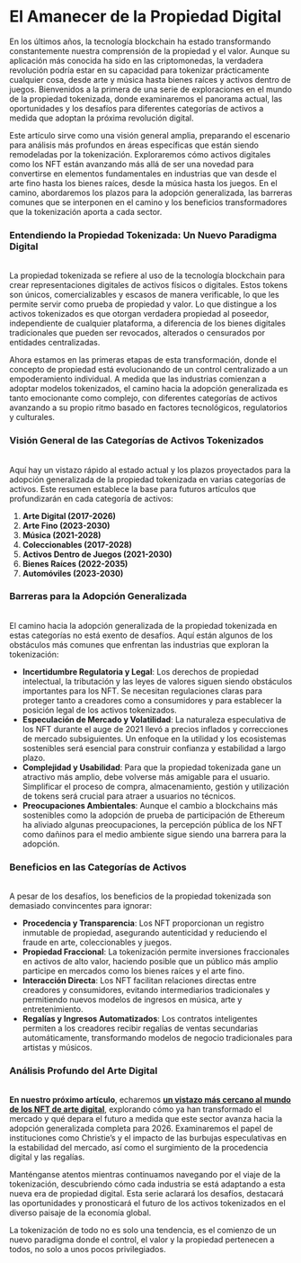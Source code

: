 # El Amanecer de la Propiedad Digital

En los últimos años, la tecnología blockchain ha estado transformando constantemente nuestra comprensión de la propiedad y el valor. Aunque su aplicación más conocida ha sido en las criptomonedas, la verdadera revolución podría estar en su capacidad para tokenizar prácticamente cualquier cosa, desde arte y música hasta bienes raíces y activos dentro de juegos. Bienvenidos a la primera de una serie de exploraciones en el mundo de la propiedad tokenizada, donde examinaremos el panorama actual, las oportunidades y los desafíos para diferentes categorías de activos a medida que adoptan la próxima revolución digital.

Este artículo sirve como una visión general amplia, preparando el escenario para análisis más profundos en áreas específicas que están siendo remodeladas por la tokenización. Exploraremos cómo activos digitales como los NFT están avanzando más allá de ser una novedad para convertirse en elementos fundamentales en industrias que van desde el arte fino hasta los bienes raíces, desde la música hasta los juegos. En el camino, abordaremos los plazos para la adopción generalizada, las barreras comunes que se interponen en el camino y los beneficios transformadores que la tokenización aporta a cada sector.

### Entendiendo la Propiedad Tokenizada: Un Nuevo Paradigma Digital <a href="#ember57" id="ember57"></a>

\
La propiedad tokenizada se refiere al uso de la tecnología blockchain para crear representaciones digitales de activos físicos o digitales. Estos tokens son únicos, comercializables y escasos de manera verificable, lo que les permite servir como prueba de propiedad y valor. Lo que distingue a los activos tokenizados es que otorgan verdadera propiedad al poseedor, independiente de cualquier plataforma, a diferencia de los bienes digitales tradicionales que pueden ser revocados, alterados o censurados por entidades centralizadas.

Ahora estamos en las primeras etapas de esta transformación, donde el concepto de propiedad está evolucionando de un control centralizado a un empoderamiento individual. A medida que las industrias comienzan a adoptar modelos tokenizados, el camino hacia la adopción generalizada es tanto emocionante como complejo, con diferentes categorías de activos avanzando a su propio ritmo basado en factores tecnológicos, regulatorios y culturales.

### Visión General de las Categorías de Activos Tokenizados <a href="#ember60" id="ember60"></a>

\
Aquí hay un vistazo rápido al estado actual y los plazos proyectados para la adopción generalizada de la propiedad tokenizada en varias categorías de activos. Este resumen establece la base para futuros artículos que profundizarán en cada categoría de activos:

1. **Arte Digital (2017-2026)**
2. **Arte Fino (2023-2030)**
3. **Música (2021-2028)**
4. **Coleccionables (2017-2028)**
5. **Activos Dentro de Juegos (2021-2030)**
6. **Bienes Raíces (2022-2035)**
7. **Automóviles (2023-2030)**

### Barreras para la Adopción Generalizada <a href="#ember63" id="ember63"></a>

\
El camino hacia la adopción generalizada de la propiedad tokenizada en estas categorías no está exento de desafíos. Aquí están algunos de los obstáculos más comunes que enfrentan las industrias que exploran la tokenización:

* **Incertidumbre Regulatoria y Legal**: Los derechos de propiedad intelectual, la tributación y las leyes de valores siguen siendo obstáculos importantes para los NFT. Se necesitan regulaciones claras para proteger tanto a creadores como a consumidores y para establecer la posición legal de los activos tokenizados.
* **Especulación de Mercado y Volatilidad**: La naturaleza especulativa de los NFT durante el auge de 2021 llevó a precios inflados y correcciones de mercado subsiguientes. Un enfoque en la utilidad y los ecosistemas sostenibles será esencial para construir confianza y estabilidad a largo plazo.
* **Complejidad y Usabilidad**: Para que la propiedad tokenizada gane un atractivo más amplio, debe volverse más amigable para el usuario. Simplificar el proceso de compra, almacenamiento, gestión y utilización de tokens será crucial para atraer a usuarios no técnicos.
* **Preocupaciones Ambientales**: Aunque el cambio a blockchains más sostenibles como la adopción de prueba de participación de Ethereum ha aliviado algunas preocupaciones, la percepción pública de los NFT como dañinos para el medio ambiente sigue siendo una barrera para la adopción.

### Beneficios en las Categorías de Activos <a href="#ember66" id="ember66"></a>

\
A pesar de los desafíos, los beneficios de la propiedad tokenizada son demasiado convincentes para ignorar:

* **Procedencia y Transparencia**: Los NFT proporcionan un registro inmutable de propiedad, asegurando autenticidad y reduciendo el fraude en arte, coleccionables y juegos.
* **Propiedad Fraccional**: La tokenización permite inversiones fraccionales en activos de alto valor, haciendo posible que un público más amplio participe en mercados como los bienes raíces y el arte fino.
* **Interacción Directa**: Los NFT facilitan relaciones directas entre creadores y consumidores, evitando intermediarios tradicionales y permitiendo nuevos modelos de ingresos en música, arte y entretenimiento.
* **Regalías y Ingresos Automatizados**: Los contratos inteligentes permiten a los creadores recibir regalías de ventas secundarias automáticamente, transformando modelos de negocio tradicionales para artistas y músicos.

### Análisis Profundo del Arte Digital <a href="#ember69" id="ember69"></a>

\
**En nuestro próximo artículo**, echaremos [**un vistazo más cercano al mundo de los NFT de arte digital**](from-quantum-to-beeple-how-tokenisation-is-shaping-digital-art.md), explorando cómo ya han transformado el mercado y qué depara el futuro a medida que este sector avanza hacia la adopción generalizada completa para 2026. Examinaremos el papel de instituciones como Christie’s y el impacto de las burbujas especulativas en la estabilidad del mercado, así como el surgimiento de la procedencia digital y las regalías.

Manténganse atentos mientras continuamos navegando por el viaje de la tokenización, descubriendo cómo cada industria se está adaptando a esta nueva era de propiedad digital. Esta serie aclarará los desafíos, destacará las oportunidades y pronosticará el futuro de los activos tokenizados en el diverso paisaje de la economía global.

La tokenización de todo no es solo una tendencia, es el comienzo de un nuevo paradigma donde el control, el valor y la propiedad pertenecen a todos, no solo a unos pocos privilegiados.